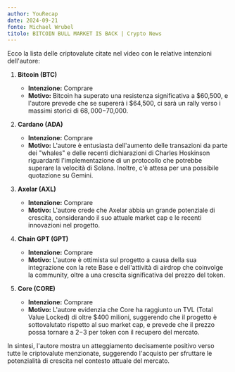 ```yaml
---
author: YouRecap
date: 2024-09-21
fonte: Michael Wrubel
titolo: BITCOIN BULL MARKET IS BACK | Crypto News
---
```


Ecco la lista delle criptovalute citate nel video con le relative intenzioni dell'autore:

1. **Bitcoin (BTC)**
   - **Intenzione:** Comprare
   - **Motivo:** Bitcoin ha superato una resistenza significativa a $60,500, e l'autore prevede che se supererà i $64,500, ci sarà un rally verso i massimi storici di $68,000-$70,000.

2. **Cardano (ADA)**
   - **Intenzione:** Comprare
   - **Motivo:** L'autore è entusiasta dell'aumento delle transazioni da parte dei "whales" e delle recenti dichiarazioni di Charles Hoskinson riguardanti l'implementazione di un protocollo che potrebbe superare la velocità di Solana. Inoltre, c'è attesa per una possibile quotazione su Gemini.

3. **Axelar (AXL)**
   - **Intenzione:** Comprare
   - **Motivo:** L'autore crede che Axelar abbia un grande potenziale di crescita, considerando il suo attuale market cap e le recenti innovazioni nel progetto.

4. **Chain GPT (GPT)**
   - **Intenzione:** Comprare
   - **Motivo:** L'autore è ottimista sul progetto a causa della sua integrazione con la rete Base e dell'attività di airdrop che coinvolge la community, oltre a una crescita significativa del prezzo del token.

5. **Core (CORE)**
   - **Intenzione:** Comprare
   - **Motivo:** L'autore evidenzia che Core ha raggiunto un TVL (Total Value Locked) di oltre $400 milioni, suggerendo che il progetto è sottovalutato rispetto al suo market cap, e prevede che il prezzo possa tornare a $2-$3 per token con il recupero del mercato.

In sintesi, l'autore mostra un atteggiamento decisamente positivo verso tutte le criptovalute menzionate, suggerendo l'acquisto per sfruttare le potenzialità di crescita nel contesto attuale del mercato.
